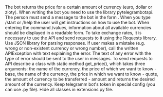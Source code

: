 The bot returns the price for a certain amount of currency (euro, dollar or zloty). When writing the bot you need to use the library pytelegrambotapi. The person must send a message to the bot in the form <name of the currency whose price he wants to know> <name of the currency in which you want to know the price of the first currency> <number of the first currency>. When you type /start or /help the user will get instructions on how to use the bot. When entering the command /values, information about all available currencies should be displayed in a readable form. To take exchange rates, it is necessary to use the API and send requests to it using the Requests library. Use JSON library for parsing responses. If user makes a mistake (e.g. wrong or non-existent currency or wrong number), call the written APIException with text explaining the error. The text of any error with the type of error should be sent to the user in messages. To send requests to API describe a class with static method get_price(), which takes three arguments: the name of the currency, the price of which we want to know - base, the name of the currency, the price in which we want to know - quote, the amount of currency to be transferred - amount and returns the desired amount of the currency. Keep telegramm bot's token in special config (you can use .py file). Hide all classes in extensions.py file.
